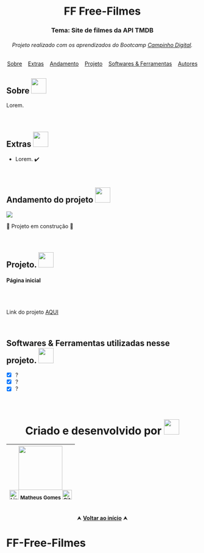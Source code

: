 <div id="topo"></div>
<div align="center"> <h1>FF Free-Filmes</h1> 

<h3> Tema: Site de filmes da API TMDB</h3> </div>

<h6 align="center">Projeto realizado com os aprendizados do Bootcamp   
<a href="https://www.campinhodigital.org/"        target="_blank">Campinho Digital</a>.</h6>


<div id="inicio" align=center>
  <a href="#sobre">Sobre</a>&nbsp;&nbsp;&nbsp;
  <a href="#extras">Extras</a>&nbsp;&nbsp;&nbsp;
  <a href="#andamento">Andamento</a>&nbsp;&nbsp;&nbsp;
  <a href="#projeto">Projeto</a>&nbsp;&nbsp;&nbsp;
  <a href="#linguagens">Softwares & Ferramentas</a>&nbsp;&nbsp;&nbsp;
  <a href="#autor">Autores<a>
</div>

<h2 id="sobre">Sobre <img width="40px" src="https://github.com/MatheusPCRJ/Readme/assets/112782424/bcf36eeb-6685-4773-bda9-b4f2461081ae"></h2>

Lorem.

<br>

<h2 id="extras">Extras <img width="40px" src="https://github.com/MatheusPCRJ/Readme/assets/112782424/04392b0e-cc38-4b15-ab1c-572f07cb8ca0"></h2>

  - Lorem. ✔️

<br>

<h2 id="andamento">Andamento do projeto <img width="40px" src="https://github.com/MatheusPCRJ/Readme/assets/112782424/6aab969d-d889-488b-84e6-8b35b9130f03"></h2>

 <img src="http://img.shields.io/static/v1?label=STATUS&message=%20NAO+FINALIZADO&color=ff0000&style=for-the-badge"/> 

:construction: Projeto em construção :construction:


<br>


<h2 id="projeto">Projeto. <img width="40px" src="https://github.com/MatheusPCRJ/Readme/assets/112782424/3700d0c0-4fb7-4d3f-97e3-d8b17811f40d"></h2>

<h4>Página inicial</h4>
<!-- <img src=""> -->

<br><br>

Link do projeto <a href="">AQUI<a>


<br>


<h2 id="linguagens">Softwares & Ferramentas utilizadas nesse projeto. <img width="40px" src="https://github.com/MatheusPCRJ/Readme/assets/112782424/850f5d3c-20a0-421d-a10f-a5ca7dc2e45b"></h2>

  - [x] ?
  - [x] ?
  - [x] ?
<br>

<div id="autor" align="center">

# Criado e desenvolvido por <img width="40px" src="https://github.com/MatheusPCRJ/Readme/assets/112782424/c0b76a1a-e94a-4383-897c-b8d1a581236f">

| <img src="https://avatars.githubusercontent.com/u/112782424?v=4" width=115><br><sub> <a href="https://www.linkedin.com/in/matheus-gomes-780339211/" target="_blank"><img src="https://cdn-icons-png.flaticon.com/512/145/145807.png" height="25em" title="LinkedIn de Matheus Gomes"></a> **Matheus Gomes**  <a href="https://github.com/MatheusPCRJ" target="_blank"><img src="https://cdn-icons-png.flaticon.com/512/733/733553.png" height="25em" title="GitHub de MatheusPCRJ"></a></sub> |
| :---: |

</div>

<br>

<div align="center">
  &#11165;&nbsp;<a href="#topo"><strong>Voltar ao início</strong></a>&nbsp;&#11165;
</div>

# FF-Free-Filmes
